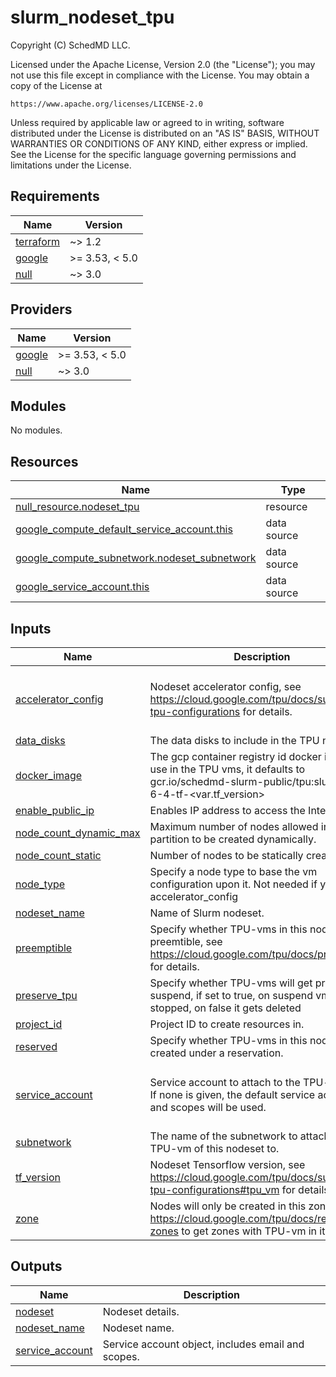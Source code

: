 # slurm_nodeset_tpu

<!-- BEGINNING OF PRE-COMMIT-TERRAFORM DOCS HOOK -->
Copyright (C) SchedMD LLC.

Licensed under the Apache License, Version 2.0 (the "License");
you may not use this file except in compliance with the License.
You may obtain a copy of the License at

    https://www.apache.org/licenses/LICENSE-2.0

Unless required by applicable law or agreed to in writing, software
distributed under the License is distributed on an "AS IS" BASIS,
WITHOUT WARRANTIES OR CONDITIONS OF ANY KIND, either express or implied.
See the License for the specific language governing permissions and
limitations under the License.

## Requirements

| Name | Version |
|------|---------|
| <a name="requirement_terraform"></a> [terraform](#requirement\_terraform) | ~> 1.2 |
| <a name="requirement_google"></a> [google](#requirement\_google) | >= 3.53, < 5.0 |
| <a name="requirement_null"></a> [null](#requirement\_null) | ~> 3.0 |

## Providers

| Name | Version |
|------|---------|
| <a name="provider_google"></a> [google](#provider\_google) | >= 3.53, < 5.0 |
| <a name="provider_null"></a> [null](#provider\_null) | ~> 3.0 |

## Modules

No modules.

## Resources

| Name | Type |
|------|------|
| [null_resource.nodeset_tpu](https://registry.terraform.io/providers/hashicorp/null/latest/docs/resources/resource) | resource |
| [google_compute_default_service_account.this](https://registry.terraform.io/providers/hashicorp/google/latest/docs/data-sources/compute_default_service_account) | data source |
| [google_compute_subnetwork.nodeset_subnetwork](https://registry.terraform.io/providers/hashicorp/google/latest/docs/data-sources/compute_subnetwork) | data source |
| [google_service_account.this](https://registry.terraform.io/providers/hashicorp/google/latest/docs/data-sources/service_account) | data source |

## Inputs

| Name | Description | Type | Default | Required |
|------|-------------|------|---------|:--------:|
| <a name="input_accelerator_config"></a> [accelerator\_config](#input\_accelerator\_config) | Nodeset accelerator config, see https://cloud.google.com/tpu/docs/supported-tpu-configurations for details. | <pre>object({<br>    topology = string<br>    version  = string<br>  })</pre> | <pre>{<br>  "topology": "",<br>  "version": ""<br>}</pre> | no |
| <a name="input_data_disks"></a> [data\_disks](#input\_data\_disks) | The data disks to include in the TPU node | `list(string)` | `[]` | no |
| <a name="input_docker_image"></a> [docker\_image](#input\_docker\_image) | The gcp container registry id docker image to use in the TPU vms, it defaults to gcr.io/schedmd-slurm-public/tpu:slurm-gcp-6-4-tf-<var.tf\_version> | `string` | `""` | no |
| <a name="input_enable_public_ip"></a> [enable\_public\_ip](#input\_enable\_public\_ip) | Enables IP address to access the Internet. | `bool` | `false` | no |
| <a name="input_node_count_dynamic_max"></a> [node\_count\_dynamic\_max](#input\_node\_count\_dynamic\_max) | Maximum number of nodes allowed in this partition to be created dynamically. | `number` | `0` | no |
| <a name="input_node_count_static"></a> [node\_count\_static](#input\_node\_count\_static) | Number of nodes to be statically created. | `number` | `0` | no |
| <a name="input_node_type"></a> [node\_type](#input\_node\_type) | Specify a node type to base the vm configuration upon it. Not needed if you use accelerator\_config | `string` | `null` | no |
| <a name="input_nodeset_name"></a> [nodeset\_name](#input\_nodeset\_name) | Name of Slurm nodeset. | `string` | n/a | yes |
| <a name="input_preemptible"></a> [preemptible](#input\_preemptible) | Specify whether TPU-vms in this nodeset are preemtible, see https://cloud.google.com/tpu/docs/preemptible for details. | `bool` | `false` | no |
| <a name="input_preserve_tpu"></a> [preserve\_tpu](#input\_preserve\_tpu) | Specify whether TPU-vms will get preserve on suspend, if set to true, on suspend vm is stopped, on false it gets deleted | `bool` | `true` | no |
| <a name="input_project_id"></a> [project\_id](#input\_project\_id) | Project ID to create resources in. | `string` | n/a | yes |
| <a name="input_reserved"></a> [reserved](#input\_reserved) | Specify whether TPU-vms in this nodeset are created under a reservation. | `bool` | `false` | no |
| <a name="input_service_account"></a> [service\_account](#input\_service\_account) | Service account to attach to the TPU-vm.<br>If none is given, the default service account and scopes will be used. | <pre>object({<br>    email  = string<br>    scopes = set(string)<br>  })</pre> | `null` | no |
| <a name="input_subnetwork"></a> [subnetwork](#input\_subnetwork) | The name of the subnetwork to attach the TPU-vm of this nodeset to. | `string` | `null` | no |
| <a name="input_tf_version"></a> [tf\_version](#input\_tf\_version) | Nodeset Tensorflow version, see https://cloud.google.com/tpu/docs/supported-tpu-configurations#tpu_vm for details. | `string` | n/a | yes |
| <a name="input_zone"></a> [zone](#input\_zone) | Nodes will only be created in this zone. Check https://cloud.google.com/tpu/docs/regions-zones to get zones with TPU-vm in it. | `string` | n/a | yes |

## Outputs

| Name | Description |
|------|-------------|
| <a name="output_nodeset"></a> [nodeset](#output\_nodeset) | Nodeset details. |
| <a name="output_nodeset_name"></a> [nodeset\_name](#output\_nodeset\_name) | Nodeset name. |
| <a name="output_service_account"></a> [service\_account](#output\_service\_account) | Service account object, includes email and scopes. |
<!-- END OF PRE-COMMIT-TERRAFORM DOCS HOOK -->

